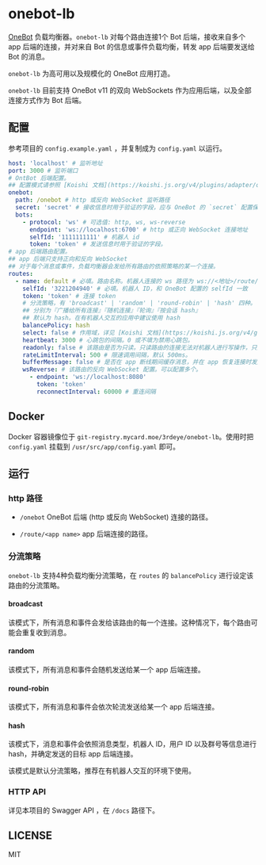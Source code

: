 # onebot-lb

[OneBot](https://onebot.dev/) 负载均衡器。`onebot-lb` 对每个路由连接1个 Bot 后端，接收来自多个 app 后端的连接，并对来自 Bot 的信息或事件负载均衡，转发 app 后端要发送给 Bot 的消息。

`onebot-lb` 为高可用以及规模化的 OneBot 应用打造。

`onebot-lb` 目前支持 OneBot v11 的双向 WebSockets 作为应用后端，以及全部连接方式作为 Bot 后端。

## 配置

参考项目的 `config.example.yaml` ，并复制成为 `config.yaml` 以运行。

```yaml
host: 'localhost' # 监听地址
port: 3000 # 监听端口
# OntBot 后端配置。
## 配置模式请参照 [Koishi 文档](https://koishi.js.org/v4/plugins/adapter/onebot.html#%E6%9C%BA%E5%99%A8%E4%BA%BA%E9%80%89%E9%A1%B9)
onebot:
  path: /onebot # http 或反向 WebSocket 监听路径
  secret: 'secret' # 接收信息时用于验证的字段，应与 OneBot 的 `secret` 配置保持一致。
  bots:
    - protocol: 'ws' # 可选值: http, ws, ws-reverse
      endpoint: 'ws://localhost:6700' # http 或正向 WebSocket 连接地址
      selfId: '1111111111' # 机器人 id
      token: 'token' # 发送信息时用于验证的字段。
# app 后端路由配置。
## app 后端只支持正向和反向 WebSocket
## 对于每个消息或事件，负载均衡器会发给所有路由的依照策略的某一个连接。
routes:
  - name: default # 必填。路由名称。机器人连接的 ws 路径为 ws://<地址>/route/<name>
    selfId: '3221204940' # 必填。机器人 ID，和 OneBot 配置的 selfId 一致
    token: 'token' # 连接 token
    # 分流策略，有 'broadcast' | 'random' | 'round-robin' | 'hash' 四种。
    ## 分别为『广播给所有连接』『随机连接』『轮询』『按会话 hash』
    ## 默认为 hash。在有机器人交互的应用中建议使用 hash
    balancePolicy: hash
    select: false # 作用域，详见 [Koishi 文档](https://koishi.js.org/v4/guide/plugin/context.html#%E5%9C%A8%E9%85%8D%E7%BD%AE%E6%96%87%E4%BB%B6%E4%B8%AD%E4%BD%BF%E7%94%A8%E9%80%89%E6%8B%A9%E5%99%A8)
    heartbeat: 3000 # 心跳包的间隔。0 或不填为禁用心跳包。
    readonly: false # 该路由是否为只读。只读路由的连接无法对机器人进行写操作，只会得到模拟响应，但是可以进行 get 操作以及接收事件。
    rateLimitInterval: 500 # 限速调用间隔，默认 500ms。
    bufferMessage: false # 是否在 app 断线期间缓存消息，并在 app 恢复连接时发送。
    wsReverse: # 该路由的反向 WebSocket 配置。可以配置多个。
      - endpoint: 'ws://localhost:8080'
        token: 'token'
        reconnectInterval: 60000 # 重连间隔
```

## Docker

Docker 容器镜像位于 `git-registry.mycard.moe/3rdeye/onebot-lb`。使用时把 `config.yaml` 挂载到 `/usr/src/app/config.yaml` 即可。

## 运行

### http 路径

* `/onebot` OneBot 后端 (http 或反向 WebSocket) 连接的路径。

* `/route/<app name>` app 后端连接的路径。

### 分流策略

`onebot-lb` 支持4种负载均衡分流策略，在 `routes` 的 `balancePolicy` 进行设定该路由的分流策略。

#### broadcast

该模式下，所有消息和事件会发给该路由的每一个连接。这种情况下，每个路由可能会重复收到消息。

#### random

该模式下，所有消息和事件会随机发送给某一个 app 后端连接。

#### round-robin

该模式下，所有消息和事件会依次轮流发送给某一个 app 后端连接。

#### hash

该模式下，消息和事件会依照消息类型，机器人 ID，用户 ID 以及群号等信息进行 hash，并确定发送的目标 app 后端连接。

该模式是默认分流策略，推荐在有机器人交互的环境下使用。

### HTTP API

详见本项目的 Swagger API ，在 `/docs` 路径下。

## LICENSE

MIT
